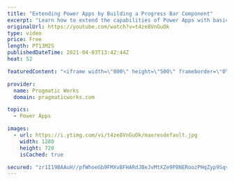 ```yaml
---
title: "Extending Power Apps by Building a Progress Bar Component"
excerpt: "Learn how to extend the capabilities of Power Apps with basic HTML and components. In this video, Brian shows how to create a reusable component in Power Apps to show the progress of an application. Then he makes it dynamics for the use of other developers and applies it into an application.    To update"
originalUrl: https://youtube.com/watch?v=t4ze8VnGuOk
type: video
price: Free
length: PT13M2S
publishedDateTime: 2021-04-03T13:42:44Z
heat: 52

featuredContent: "<iframe width=\"800\" height=\"500\" frameborder=\"0\" src=\"https://www.youtube.com/embed/t4ze8VnGuOk\" allow=\"accelerometer; autoplay; encrypted-media; gyroscope; picture-in-picture\" allowfullscreen></iframe>"

provider:
  name: Progmatic Works
  domain: pragmaticworks.com

topics:
  - Power Apps

images:
  - url: https://i.ytimg.com/vi/t4ze8VnGuOk/maxresdefault.jpg
    width: 1280
    height: 720
    isCached: true

secured: "zr1I19BAAuH//pfWhoeGb9FMXvBFHARdJBeJvMtXZe9P8NERoozPHqZyp9SqvTE4E6jUVrGWjX+dvmf3C7q+XHcw229j3IJ7w6wcZ0NS+Pz0eTt0CX7C9YbMhaR+CZt1FdH9smR7GqWmJyVDUnJKw5OUWtsk1/DVgKbFTj4jvpDHuc0E3xG0NTi5CIeev3ArKJZS2Fx2lcsxA68H5SyKHWQHBL5NEktz7OYjFs9jchYXxyxVApMCQN69aIBQO4QpIkuxzHvvJnQGv07PRbuPbt3GovE1+OYeaL77u2nZFfaZBaawrL3A/rlTciR1GCePvq6xhKtfhNps2rV3sCdlKLUtUNIqHmfa9/MfRRvtlb6MmM5C+10Qr6F+8AiqHuNdXt8L/MbTAC7TXUeA/LSZcg==;LiaiDgk3Pzr4hNkkSHn23w=="
---
```


